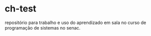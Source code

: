 # ch-test
repositório para trabalho e uso do aprendizado em sala no curso de programação de sistemas no senac.
